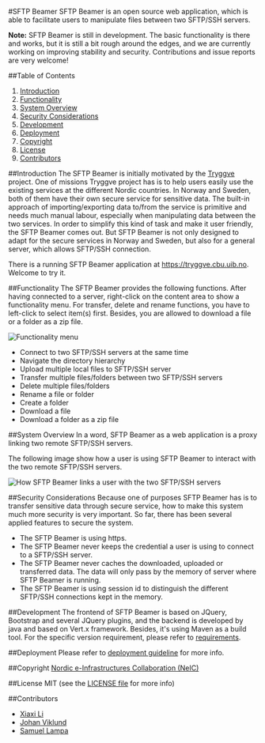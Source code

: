 #SFTP Beamer
SFTP Beamer is an open source web application, which is able to facilitate users
to manipulate files between two SFTP/SSH servers.

**Note:** SFTP Beamer is still in development. The basic functionality is there
and works, but it is still a bit rough around the edges, and we are currently
working on improving stability and security. Contributions and issue reports
are very welcome!

##Table of Contents
1. [Introduction](#introduction)
1. [Functionality](#functionality)
1. [System Overview](#overview)
1. [Security Considerations](#security)
1. [Development](#development)
1. [Deployment](#deployment)
1. [Copyright](#copyright)
1. [License](#license)
1. [Contributors](#contributors)

##Introduction <a name="introduction"></a>
The SFTP Beamer is initially motivated by the [Tryggve](https://wiki.neic.no/wiki/Tryggve) project. One of missions Tryggve project has is to help users easily use the existing services at the different Nordic countries. In Norway and Sweden, both of them have their own secure service for sensitive data. The built-in approach of importing/exporting data to/from the service is primitive and needs much manual labour, especially when manipulating data between the two services. In order to simplify this kind of task and make it user friendly, the SFTP Beamer comes out. But SFTP Beamer is not only designed to adapt for the secure services in Norway and Sweden, but also for a general server, which allows SFTP/SSH connection.

There is a running SFTP Beamer application at https://tryggve.cbu.uib.no. Welcome to try it.

##Functionality <a name="functionality"></a>
The SFTP Beamer provides the following functions. After having connected to a server, right-click on the content area to show a functionality menu. For transfer, delete and rename functions, you have to left-click to select item(s) first. Besides, you are allowed to download a file or a folder as a zip file.

![Functionality menu](http://i.imgur.com/nhbVjSq.png)

- Connect to two SFTP/SSH servers at the same time
- Navigate the directory hierarchy
- Upload multiple local files to SFTP/SSH server
- Transfer multiple files/folders between two SFTP/SSH servers
- Delete multiple files/folders 
- Rename a file or folder
- Create a folder
- Download a file
- Download a folder as a zip file

##System Overview <a name="overview"></a>
In a word, SFTP Beamer as a web application is a proxy linking two remote SFTP/SSH servers.

The following image show how a user is using SFTP Beamer to interact with the two remote SFTP/SSH servers.

![How SFTP Beamer links a user with the two SFTP/SSH servers](http://i.imgur.com/EXBqhpZ.png)

##Security Considerations <a name="security"></a>
Because one of purposes SFTP Beamer has is to transfer sensitive data through secure service, how to make this system much more security is very important. So far, there has been several applied features to secure the system.

- The SFTP Beamer is using https.
- The SFTP Beamer never keeps the credential a user is using to connect to a SFTP/SSH server.
- The SFTP Beamer never caches the downloaded, uploaded or transferred data. The data will only pass by the memory of server where SFTP Beamer is running. 
- The SFTP Beamer is using session id to distinguish the different SFTP/SSH connections kept in the memory.

##Development <a name="development"></a>
The frontend of SFTP Beamer is based on JQuery, Bootstrap and several JQuery plugins, and the backend is developed by java and based on Vert.x framework. Besides, it's using Maven as a build tool. For the specific version requirement, please refer to [requirements](https://github.com/neicnordic/sftpbeamer/blob/master/requirements.txt).

##Deployment <a name="deployment"></a>
Please refer to [deployment guideline](https://github.com/neicnordic/sftpbeamer/blob/master/DEPLOYMENT.md) for more info.

##Copyright <a name="copyright"></a>
[Nordic e-Infrastructures Collaboration (NeIC)](http://neic.nordforsk.org)

##License <a name="license"></a>
MIT (see the [LICENSE file](https://github.com/neicnordic/sftpbeamer/blob/master/LICENSE) for more info)

##Contributors <a name="contributors"></a>
- [Xiaxi Li](http://github.com/xiaxi-li)
- [Johan Viklund](http://github.com/viklund)
- [Samuel Lampa](http://github.com/samuell)
